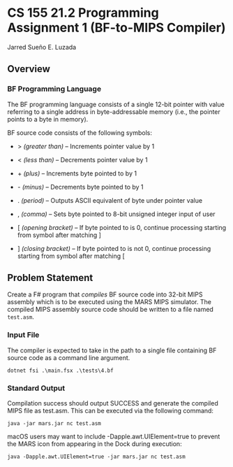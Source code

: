 # CS 155 21.2 Programming Assignment 1 (BF-to-MIPS Compiler)

Jarred Sueño E. Luzada

## Overview

### BF Programming Language

The BF programming language consists of a single 12-bit pointer with value referring to a single address in byte-addressable memory (i.e., the pointer points to a byte in memory).

BF source code consists of the following symbols:

- \> _(greater than)_ – Increments pointer value by 1

- < _(less than)_ – Decrements pointer value by 1

- \+ _(plus)_ – Increments byte pointed to by 1

- \- _(minus)_ – Decrements byte pointed to by 1

- . _(period)_ – Outputs ASCII equivalent of byte under pointer value

- , _(comma)_ – Sets byte pointed to 8-bit unsigned integer input of user

- [ _(opening bracket)_ – If byte pointed to is 0, continue processing starting from symbol after matching ]

- ] _(closing bracket)_ – If byte pointed to is not 0, continue processing starting from symbol after matching [

## Problem Statement

Create a F# program that _compiles_ BF source code into 32-bit MIPS assembly which is to be executed using the MARS MIPS simulator. The compiled MIPS assembly source code should be written to a file named `test.asm`.

### Input File

The compiler is expected to take in the path to a single file containing BF source code as a command line argument.

```
dotnet fsi .\main.fsx .\tests\4.bf
```

### Standard Output

Compilation success should output SUCCESS and generate the compiled MIPS file as test.asm. This can be executed via the following command:

```
java -jar mars.jar nc test.asm
```

macOS users may want to include -Dapple.awt.UIElement=true to prevent the MARS icon from appearing in the Dock during execution:

```
java -Dapple.awt.UIElement=true -jar mars.jar nc test.asm
```
